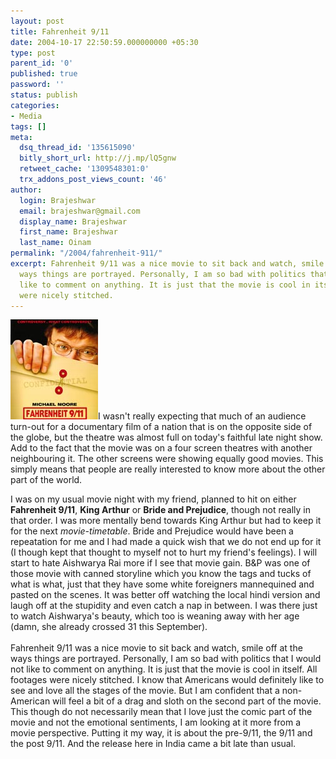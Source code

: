 ```yaml
---
layout: post
title: Fahrenheit 9/11
date: 2004-10-17 22:50:59.000000000 +05:30
type: post
parent_id: '0'
published: true
password: ''
status: publish
categories:
- Media
tags: []
meta:
  dsq_thread_id: '135615090'
  bitly_short_url: http://j.mp/lQ5gnw
  retweet_cache: '1309548301:0'
  trx_addons_post_views_count: '46'
author:
  login: Brajeshwar
  email: brajeshwar@gmail.com
  display_name: Brajeshwar
  first_name: Brajeshwar
  last_name: Oinam
permalink: "/2004/fahrenheit-911/"
excerpt: Fahrenheit 9/11 was a nice movie to sit back and watch, smile off at the
  ways things are portrayed. Personally, I am so bad with politics that I would not
  like to comment on anything. It is just that the movie is cool in itself. All footages
  were nicely stitched.
---
```

<p><a href="http://fahrenheit911.com/"><img src="/static/2004/10/fahrenheit911.jpg" alt="Fahrenheit 9/11" /></a>I wasn't really expecting that much of an audience turn-out for a documentary film of a nation that is on the opposite side of the globe, but the theatre was almost full on today's faithful late night show. Add to the fact that the movie was on a four screen theatres with another neighbouring it. The other screens were showing equally good movies. This simply  means that people are really interested to know more about the other part of the world.</p>
<p>I was on my usual movie night with my friend, planned to hit on either <strong>Fahrenheit 9/11</strong>, <strong>King Arthur</strong> or <strong>Bride and Prejudice</strong>, though not really in that order. I was more mentally bend towards King Arthur but had to keep it for the next <em>movie-timetable</em>. Bride and Prejudice would have been a repeatation for me and I had made a quick wish that we do not end up for it (I though kept that thought to myself not to hurt my friend's feelings). I will start to hate Aishwarya Rai more if I see that movie gain. B&P was one of those movie with canned storyline which you know the tags and tucks of what is what, just that they have some white foreigners mannequined and pasted on the scenes. It was better off watching the local hindi version and laugh off at the stupidity and even catch a nap in between. I was there just to watch Aishwarya's beauty, which too is weaning away with her age (damn, she already crossed 31 this September).<br />
<!--more--><br />
Fahrenheit 9/11 was a nice movie to sit back and watch, smile off at the ways things are portrayed. Personally, I am so bad with politics that I would not like to comment on anything. It is just that the movie is cool in itself. All footages were nicely stitched. I know that Americans would definitely like to see and love all the stages of the movie. But I am confident that a non-American will feel a bit of a drag and sloth on the second part of the movie. This though do not necessarily mean that I love just the comic part of the movie and not the emotional sentiments, I am looking at it more from a movie perspective. Putting it my way, it is about the pre-9/11, the 9/11 and the post 9/11. And the release here in India came a bit late than usual.</p>
